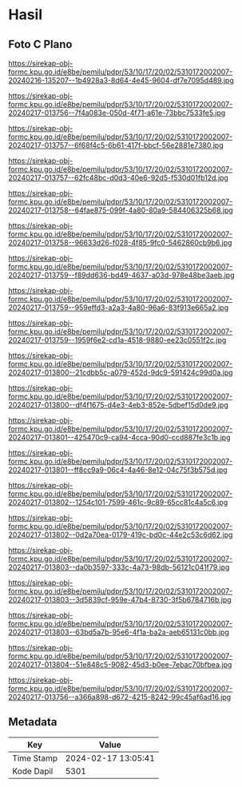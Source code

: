 # Hasil

## Foto C Plano

https://sirekap-obj-formc.kpu.go.id/e8be/pemilu/pdpr/53/10/17/20/02/5310172002007-20240216-135207--1b4928a3-8d64-4e45-9604-df7e7095d489.jpg

https://sirekap-obj-formc.kpu.go.id/e8be/pemilu/pdpr/53/10/17/20/02/5310172002007-20240217-013756--7f4a083e-050d-4f71-a61e-73bbc7533fe5.jpg

https://sirekap-obj-formc.kpu.go.id/e8be/pemilu/pdpr/53/10/17/20/02/5310172002007-20240217-013757--6f68f4c5-6b61-417f-bbcf-56e2881e7380.jpg

https://sirekap-obj-formc.kpu.go.id/e8be/pemilu/pdpr/53/10/17/20/02/5310172002007-20240217-013757--62fc48bc-d0d3-40e6-92d5-f530d01fb12d.jpg

https://sirekap-obj-formc.kpu.go.id/e8be/pemilu/pdpr/53/10/17/20/02/5310172002007-20240217-013758--64fae875-099f-4a80-80a9-584406325b68.jpg

https://sirekap-obj-formc.kpu.go.id/e8be/pemilu/pdpr/53/10/17/20/02/5310172002007-20240217-013758--96633d26-f028-4f85-9fc0-5462860cb9b6.jpg

https://sirekap-obj-formc.kpu.go.id/e8be/pemilu/pdpr/53/10/17/20/02/5310172002007-20240217-013759--f89dd636-bd49-4637-a03d-978e48be3aeb.jpg

https://sirekap-obj-formc.kpu.go.id/e8be/pemilu/pdpr/53/10/17/20/02/5310172002007-20240217-013759--959effd3-a2a3-4a80-96a6-83f913e665a2.jpg

https://sirekap-obj-formc.kpu.go.id/e8be/pemilu/pdpr/53/10/17/20/02/5310172002007-20240217-013759--1959f6e2-cd1a-4518-9880-ee23c0551f2c.jpg

https://sirekap-obj-formc.kpu.go.id/e8be/pemilu/pdpr/53/10/17/20/02/5310172002007-20240217-013800--21cdbb5c-a079-452d-9dc9-591424c99d0a.jpg

https://sirekap-obj-formc.kpu.go.id/e8be/pemilu/pdpr/53/10/17/20/02/5310172002007-20240217-013800--df4f1675-d4e3-4eb3-852e-5dbef15d0de9.jpg

https://sirekap-obj-formc.kpu.go.id/e8be/pemilu/pdpr/53/10/17/20/02/5310172002007-20240217-013801--425470c9-ca94-4cca-90d0-ccd887fe3c1b.jpg

https://sirekap-obj-formc.kpu.go.id/e8be/pemilu/pdpr/53/10/17/20/02/5310172002007-20240217-013801--ff8cc9a9-06c4-4a46-8e12-04c75f3b575d.jpg

https://sirekap-obj-formc.kpu.go.id/e8be/pemilu/pdpr/53/10/17/20/02/5310172002007-20240217-013802--1254c101-7599-461c-9c89-65cc81c4a5c6.jpg

https://sirekap-obj-formc.kpu.go.id/e8be/pemilu/pdpr/53/10/17/20/02/5310172002007-20240217-013802--0d2a70ea-0179-419c-bd0c-44e2c53c6d62.jpg

https://sirekap-obj-formc.kpu.go.id/e8be/pemilu/pdpr/53/10/17/20/02/5310172002007-20240217-013803--da0b3597-333c-4a73-98db-56121c041f79.jpg

https://sirekap-obj-formc.kpu.go.id/e8be/pemilu/pdpr/53/10/17/20/02/5310172002007-20240217-013803--3d5839cf-959e-47b4-8730-3f5b6784716b.jpg

https://sirekap-obj-formc.kpu.go.id/e8be/pemilu/pdpr/53/10/17/20/02/5310172002007-20240217-013803--63bd5a7b-95e6-4f1a-ba2a-aeb65131c0bb.jpg

https://sirekap-obj-formc.kpu.go.id/e8be/pemilu/pdpr/53/10/17/20/02/5310172002007-20240217-013804--51e848c5-9082-45d3-b0ee-7ebac70bfbea.jpg

https://sirekap-obj-formc.kpu.go.id/e8be/pemilu/pdpr/53/10/17/20/02/5310172002007-20240217-013756--a366a898-d672-4215-8242-99c45af6ad16.jpg


## Metadata

| Key        | Value               |
| ---------- | ------------------- |
| Time Stamp | 2024-02-17 13:05:41 |
| Kode Dapil | 5301                |




